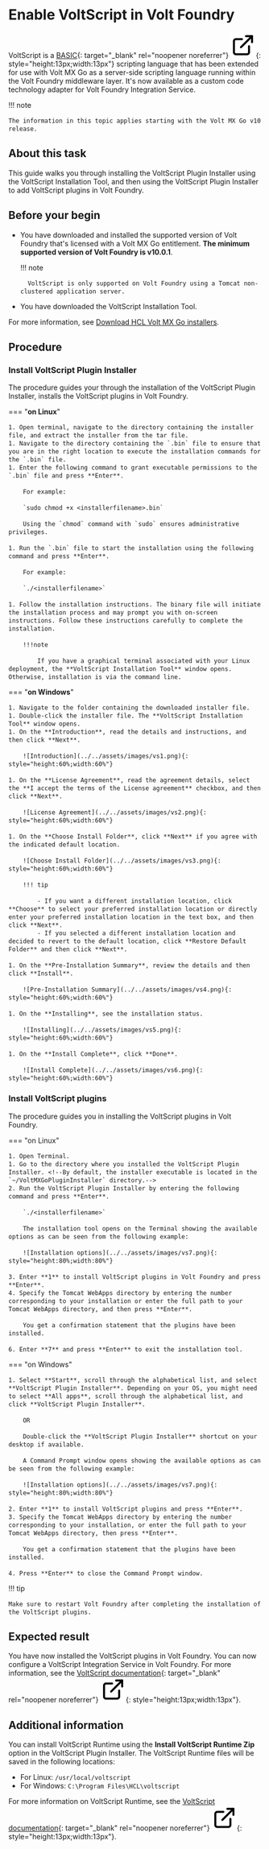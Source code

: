 # Enable VoltScript in Volt Foundry

VoltScript is a [BASIC](https://en.wikipedia.org/wiki/BASIC "Link opens a new tab"){: target="_blank" rel="noopener noreferrer"}&nbsp;![link image](../../assets/images/external-link.svg){: style="height:13px;width:13px"} scripting language that has been extended for use with Volt MX Go as a server-side scripting language running within the Volt Foundry middleware layer. It's now available as a custom code technology adapter for Volt Foundry Integration Service.

!!! note

    The information in this topic applies starting with the Volt MX Go v10 release.

## About this task

This guide walks you through installing the VoltScript Plugin Installer using the VoltScript Installation Tool, and then using the VoltScript Plugin Installer to add VoltScript plugins in Volt Foundry.

## Before your begin

- You have downloaded and installed the supported version of Volt Foundry that's licensed with a Volt MX Go entitlement. **The minimum supported version of Volt Foundry is v10.0.1**.

    !!! note

        VoltScript is only supported on Volt Foundry using a Tomcat non-clustered application server.

- You have downloaded the VoltScript Installation Tool.

For more information, see [Download HCL Volt MX Go installers](../../tutorials/installupgrade/portaldownload.md#for-volt-mx-go-v10).

## Procedure

### Install VoltScript Plugin Installer 

The procedure guides your through the installation of the VoltScript Plugin Installer, installs the VoltScript plugins in Volt Foundry.

=== "**on Linux**"

    1. Open terminal, navigate to the directory containing the installer file, and extract the installer from the tar file. 
    1. Navigate to the directory containing the `.bin` file to ensure that you are in the right location to execute the installation commands for the `.bin` file. 
    1. Enter the following command to grant executable permissions to the `.bin` file and press **Enter**. 
        
        For example:

        `sudo chmod +x <installerfilename>.bin`

        Using the `chmod` command with `sudo` ensures administrative privileges.

    1. Run the `.bin` file to start the installation using the following command and press **Enter**.
        
        For example:

        `./<installerfilename>`

    1. Follow the installation instructions. The binary file will initiate the installation process and may prompt you with on-screen instructions. Follow these instructions carefully to complete the installation.

        !!!note

            If you have a graphical terminal associated with your Linux deployment, the **VoltScript Installation Tool** window opens. Otherwise, installation is via the command line.  

=== "**on Windows**"

    1. Navigate to the folder containing the downloaded installer file. 
    1. Double-click the installer file. The **VoltScript Installation Tool** window opens. 
    1. On the **Introduction**, read the details and instructions, and then click **Next**.

        ![Introduction](../../assets/images/vs1.png){: style="height:60%;width:60%"}

    1. On the **License Agreement**, read the agreement details, select the **I accept the terms of the License agreement** checkbox, and then click **Next**.

        ![License Agreement](../../assets/images/vs2.png){: style="height:60%;width:60%"}

    1. On the **Choose Install Folder**, click **Next** if you agree with the indicated default location.

        ![Choose Install Folder](../../assets/images/vs3.png){: style="height:60%;width:60%"} 

        !!! tip

            - If you want a different installation location, click **Choose** to select your preferred installation location or directly enter your preferred installation location in the text box, and then click **Next**.
            - If you selected a different installation location and decided to revert to the default location, click **Restore Default Folder** and then click **Next**.

    1. On the **Pre-Installation Summary**, review the details and then click **Install**.

        ![Pre-Installation Summary](../../assets/images/vs4.png){: style="height:60%;width:60%"}

    1. On the **Installing**, see the installation status.

        ![Installing](../../assets/images/vs5.png){: style="height:60%;width:60%"}

    1. On the **Install Complete**, click **Done**.

        ![Install Complete](../../assets/images/vs6.png){: style="height:60%;width:60%"}

### Install VoltScript plugins

The procedure guides you in installing the VoltScript plugins in Volt Foundry.

=== "on Linux"

    1. Open Terminal.
    1. Go to the directory where you installed the VoltScript Plugin Installer. <!--By default, the installer executable is located in the `~/VoltMXGoPluginInstaller` directory.-->
    2. Run the VoltScript Plugin Installer by entering the following command and press **Enter**.

        `./<installerfilename>`

        The installation tool opens on the Terminal showing the available options as can be seen from the following example:

        ![Installation options](../../assets/images/vs7.png){: style="height:80%;width:80%"}

    3. Enter **1** to install VoltScript plugins in Volt Foundry and press **Enter**.
    4. Specify the Tomcat WebApps directory by entering the number corresponding to your installation or enter the full path to your Tomcat WebApps directory, and then press **Enter**.

        You get a confirmation statement that the plugins have been installed.

    6. Enter **7** and press **Enter** to exit the installation tool. 

=== "on Windows"

    1. Select **Start**, scroll through the alphabetical list, and select **VoltScript Plugin Installer**. Depending on your OS, you might need to select **All apps**, scroll through the alphabetical list, and click **VoltScript Plugin Installer**.

        OR

        Double-click the **VoltScript Plugin Installer** shortcut on your desktop if available. 

        A Command Prompt window opens showing the available options as can be seen from the following example:

        ![Installation options](../../assets/images/vs7.png){: style="height:80%;width:80%"}

    2. Enter **1** to install VoltScript plugins and press **Enter**.
    3. Specify the Tomcat WebApps directory by entering the number corresponding to your installation, or enter the full path to your Tomcat WebApps directory, then press **Enter**. 

        You get a confirmation statement that the plugins have been installed. 

    4. Press **Enter** to close the Command Prompt window.

!!! tip

    Make sure to restart Volt Foundry after completing the installation of the VoltScript plugins.  

## Expected result

You have now installed the VoltScript plugins in Volt Foundry. You can now configure a VoltScript Integration Service in Volt Foundry. For more information, see the [VoltScript documentation](https://opensource.hcltechsw.com/voltscript-docs/index.html "Link opens a new tab"){: target="_blank" rel="noopener noreferrer"}&nbsp;![link image](../../assets/images/external-link.svg){: style="height:13px;width:13px"}.

<!--(https://help.hcl-software.com/docs/voltscript/early-access/index.html "Link opens a new tab"){: target="_blank" rel="noopener noreferrer"}&nbsp;![link image](../../assets/images/external-link.svg){: style="height:13px;width:13px"}-->

## Additional information

You can install VoltScript Runtime using the **Install VoltScript Runtime Zip** option in the VoltScript Plugin Installer. The VoltScript Runtime files will be saved in the following locations:

- For Linux: `/usr/local/voltscript`
- For Windows: `C:\Program Files\HCL\voltscript`

For more information on VoltScript Runtime, see the [VoltScript documentation](https://opensource.hcltechsw.com/voltscript-docs/index.html "Link opens a new tab"){: target="_blank" rel="noopener noreferrer"}&nbsp;![link image](../../assets/images/external-link.svg){: style="height:13px;width:13px"}.

<!--(https://help.hcl-software.com/docs/voltscript/early-access/index.html "Link opens a new tab"){: target="_blank" rel="noopener noreferrer"}&nbsp;![link image](../../assets/images/external-link.svg){: style="height:13px;width:13px"}-->
